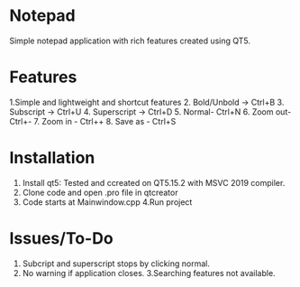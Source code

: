 # Notepad
Simple notepad application with rich features created using QT5.


# Features
1.Simple and lightweight and shortcut features
2. Bold/Unbold -> Ctrl+B
3. Subscript -> Ctrl+U
4. Superscript -> Ctrl+D
5. Normal- Ctrl+N
6. Zoom out- Ctrl+-
7. Zoom in - Ctrl++
8. Save as - Ctrl+S


# Installation
1. Install qt5:
   Tested and ccreated on QT5.15.2 with MSVC 2019 compiler.
2. Clone code and open .pro file in qtcreator
3. Code starts at Mainwindow.cpp
4.Run project
# Issues/To-Do
1. Subcript and superscript stops by clicking normal.
2. No warning if application closes.
3.Searching features not available.
